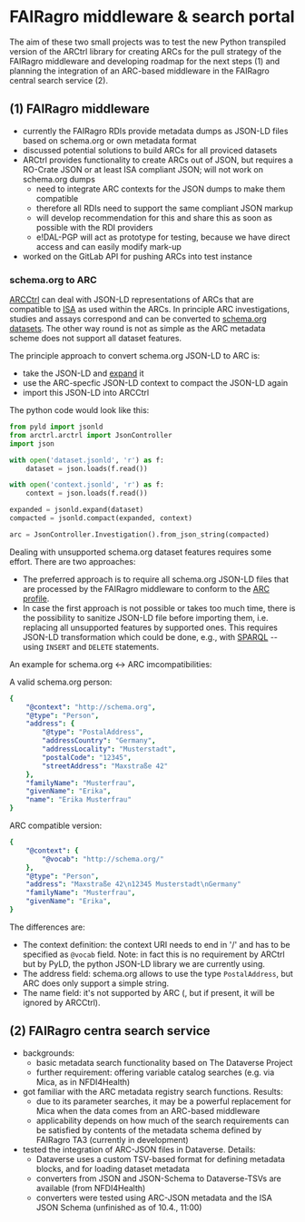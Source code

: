 # FAIRagro middleware & search portal

The aim of these two small projects was to test the new Python transpiled version of the ARCtrl library for creating ARCs for the pull strategy of the FAIRagro middleware and developing roadmap for the next steps (1) and planning the integration of an ARC-based middleware in the FAIRagro central search service (2).


## (1) FAIRagro middleware
- currently the FAIRagro RDIs provide metadata dumps as JSON-LD files based on schema.org or own metadata format
- discussed potential solutions to build ARCs for all proviced datasets
- ARCtrl provides functionality to create ARCs out of JSON, but requires a RO-Crate JSON or at least ISA compliant JSON; will not work on schema.org dumps
    - need to integrate ARC contexts for the JSON dumps to make them compatible
    - therefore all RDIs need to support the same compliant JSON markup
    - will develop recommendation for this and share this as soon as possible with the RDI providers
    - e!DAL-PGP will act as prototype for testing, because we have direct access and can easily modify mark-up
- worked on the GitLab API for pushing ARCs into test instance

### schema.org to ARC #

[ARCCtrl](https://github.com/nfdi4plants/ARCtrl/tree/update_docs_v2) can deal with JSON-LD representations of ARCs that are compatible to [ISA](https://isa-specs.readthedocs.io/en/latest/) as used within the ARCs. In principle ARC investigations, studies and assays correspond and can be converted to [schema.org datasets](https://schema.org/Dataset). The other way round is not as simple as the ARC metadata scheme does not support all dataset features.

The principle approach to convert schema.org JSON-LD to ARC is:

* take the JSON-LD and [expand](http://niem.github.io/json/reference/json-ld/expanded/) it
* use the ARC-specfic JSON-LD context to compact the JSON-LD again
* import this JSON-LD into ARCCtrl

The python code would look like this:

```python
from pyld import jsonld
from arctrl.arctrl import JsonController
import json

with open('dataset.jsonld', 'r') as f:
    dataset = json.loads(f.read())

with open('context.jsonld', 'r') as f:
    context = json.loads(f.read())

expanded = jsonld.expand(dataset)
compacted = jsonld.compact(expanded, context)

arc = JsonController.Investigation().from_json_string(compacted)
```

Dealing with unsupported schema.org dataset features requires some effort. There are two approaches:

* The preferred approach is to require all schema.org JSON-LD files that are processed by the FAIRagro middleware to conform to the [ARC profile](https://github.com/nfdi4plants/isa-ro-crate-profile/blob/main/profile/isa_ro_crate.md).
* In case the first approach is not possible or takes too much time, there is the possibility to sanitize JSON-LD file before importing them, i.e. replacing all unsupported features by supported ones. This requires JSON-LD transformation which could be done, e.g., with [SPARQL](https://en.wikipedia.org/wiki/SPARQL) -- using `INSERT` and `DELETE` statements.

An example for schema.org <-> ARC imcompatibilities:

A valid schema.org person:

```yaml
{
    "@context": "http://schema.org",
    "@type": "Person",
    "address": {
        "@type": "PostalAddress",
        "addressCountry": "Germany",
        "addressLocality": "Musterstadt",
        "postalCode": "12345",
        "streetAddress": "Maxstraße 42"
    },
    "familyName": "Musterfrau",
    "givenName": "Erika",
    "name": "Erika Musterfrau"
}
```

ARC compatible version:

```yaml
{
    "@context": {
        "@vocab": "http://schema.org/"
    },
    "@type": "Person",
    "address": "Maxstraße 42\n12345 Musterstadt\nGermany"
    "familyName": "Musterfrau",
    "givenName": "Erika",
}
```

The differences are:

* The context definition: the context URI needs to end in '/' and has to be specified as `@vocab` field. Note: in fact this is no requirement by ARCtrl but by PyLD, the python JSON-LD library we are currently using.
* The address field: schema.org allows to use the type `PostalAddress`, but ARC does only support a simple string.
* The name field: it's not supported by ARC (, but if present, it will be ignored by ARCCtrl). 



## (2) FAIRagro centra search service
- backgrounds:
	- basic metadata search functionality based on The Dataverse Project
	- further requirement: offering variable catalog searches (e.g. via Mica, as in NFDI4Health)
- got familiar with the ARC metadata registry search functions. Results:
	- due to its parameter searches, it may be a powerful replacement for Mica when the data comes from an ARC-based middleware
	- applicability depends on how much of the search requirements can be satisfied by contents of the metadata schema defined by FAIRagro TA3 (currently in development)
- tested the integration of ARC-JSON files in Dataverse. Details:
	- Dataverse uses a custom TSV-based format for defining metadata blocks, and for loading dataset metadata
	- converters from JSON and JSON-Schema to Dataverse-TSVs are available (from NFDI4Health)
	- converters were tested using ARC-JSON metadata and the ISA JSON Schema (unfinished as of 10.4., 11:00)
